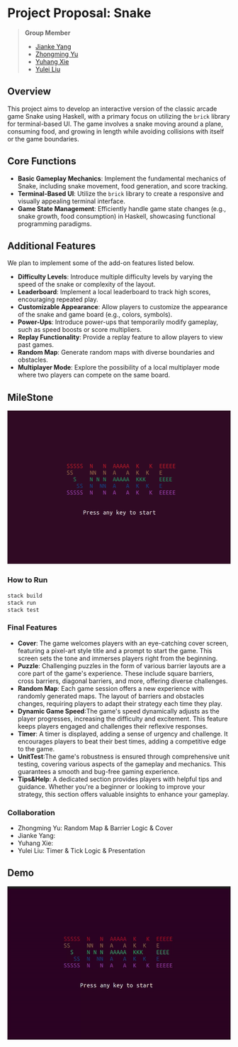 # Project Proposal: Snake

> **Group Member**
>
> - [Jianke Yang](https://github.com/jiankeyang)
> - [Zhongming Yu](https://github.com/fishmingyu)
> - [Yuhang Xie](https://github.com/scarletxyh)
> - [Yulei Liu](https://github.com/lyl1551)

## Overview

This project aims to develop an interactive version of the classic arcade game Snake using Haskell, with a primary focus on utilizing the `brick` library for terminal-based UI. The game involves a snake moving around a plane, consuming food, and growing in length while avoiding collisions with itself or the game boundaries.

## Core Functions

- **Basic Gameplay Mechanics**: Implement the fundamental mechanics of Snake, including snake movement, food generation, and score tracking.
- **Terminal-Based UI**: Utilize the `brick` library to create a responsive and visually appealing terminal interface.
- **Game State Management**: Efficiently handle game state changes (e.g., snake growth, food consumption) in Haskell, showcasing functional programming paradigms.

## Additional Features

We plan to implement some of the add-on features listed below.

- **Difficulty Levels**: Introduce multiple difficulty levels by varying the speed of the snake or complexity of the layout.
- **Leaderboard**: Implement a local leaderboard to track high scores, encouraging repeated play.
- **Customizable Appearance**: Allow players to customize the appearance of the snake and game board (e.g., colors, symbols).
- **Power-Ups**: Introduce power-ups that temporarily modify gameplay, such as speed boosts or score multipliers.
- **Replay Functionality**: Provide a replay feature to allow players to view past games.
- **Random Map**: Generate random maps with diverse boundaries and obstacles.
- **Multiplayer Mode**: Explore the possibility of a local multiplayer mode where two players can compete on the same board.

## MileStone

<!--
<p align="center">
<img src="snake.png" alt="drawing" width="60%"/>
</p> -->

![](https://raw.githubusercontent.com/jiankeyang/CSE230-Project/main/snake.png)

### How to Run

```
stack build
stack run
stack test
```

### Final Features

- **Cover**: The game welcomes players with an eye-catching cover screen, featuring a pixel-art style title and a prompt to start the game. This screen sets the tone and immerses players right from the beginning.
- **Puzzle**: Challenging puzzles in the form of various barrier layouts are a core part of the game's experience. These include square barriers, cross barriers, diagonal barriers, and more, offering diverse challenges.
- **Random Map**: Each game session offers a new experience with randomly generated maps. The layout of barriers and obstacles changes, requiring players to adapt their strategy each time they play.
- **Dynamic Game Speed**:The game's speed dynamically adjusts as the player progresses, increasing the difficulty and excitement. This feature keeps players engaged and challenges their reflexive responses.
- **Timer**: A timer is displayed, adding a sense of urgency and challenge. It encourages players to beat their best times, adding a competitive edge to the game.
- **UnitTest**:The game's robustness is ensured through comprehensive unit testing, covering various aspects of the gameplay and mechanics. This guarantees a smooth and bug-free gaming experience.
- **Tips&Help**: A dedicated section provides players with helpful tips and guidance. Whether you're a beginner or looking to improve your strategy, this section offers valuable insights to enhance your gameplay.

### Collaboration

- Zhongming Yu: Random Map & Barrier Logic & Cover
- Jianke Yang:
- Yuhang Xie:
- Yulei Liu: Timer & Tick Logic & Presentation

## Demo

<!--

<p align="center">
<img src="snake.gif" alt="gif" width="60%"/>
</p>
-->

![](https://raw.githubusercontent.com/jiankeyang/CSE230-Project/main/snake.gif)
